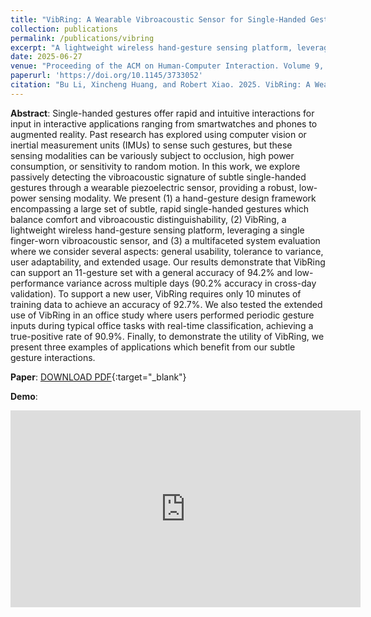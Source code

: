 ```yaml
---
title: "VibRing: A Wearable Vibroacoustic Sensor for Single-Handed Gesture Recognition"
collection: publications
permalink: /publications/vibring
excerpt: "A lightweight wireless hand-gesture sensing platform, leveraging a single finger-worn vibroacoustic sensor."
date: 2025-06-27
venue: "Proceeding of the ACM on Human-Computer Interaction. Volume 9, Issue 4, Article EICS006, June"
paperurl: 'https://doi.org/10.1145/3733052'
citation: "Bu Li, Xincheng Huang, and Robert Xiao. 2025. VibRing: A Wearable Vibroacoustic Sensor for Single-Handed Gesture Recognition. Proc. ACM Hum.-Comput. Interact. 9, 4, Article EICS006 (June 2025), 25 pages."
---
```

<b>Abstract</b>: Single-handed gestures offer rapid and intuitive interactions for input in interactive applications ranging from
smartwatches and phones to augmented reality. Past research has explored using computer vision or inertial
measurement units (IMUs) to sense such gestures, but these sensing modalities can be variously subject to
occlusion, high power consumption, or sensitivity to random motion. In this work, we explore passively
detecting the vibroacoustic signature of subtle single-handed gestures through a wearable piezoelectric
sensor, providing a robust, low-power sensing modality. We present (1) a hand-gesture design framework
encompassing a large set of subtle, rapid single-handed gestures which balance comfort and vibroacoustic
distinguishability, (2) VibRing, a lightweight wireless hand-gesture sensing platform, leveraging a single
finger-worn vibroacoustic sensor, and (3) a multifaceted system evaluation where we consider several aspects: general usability, tolerance to variance, user adaptability, and extended usage. Our results demonstrate
that VibRing can support an 11-gesture set with a general accuracy of 94.2% and low-performance variance
across multiple days (90.2% accuracy in cross-day validation). To support a new user, VibRing requires only
10 minutes of training data to achieve an accuracy of 92.7%. We also tested the extended use of VibRing
in an office study where users performed periodic gesture inputs during typical office tasks with real-time
classification, achieving a true-positive rate of 90.9%. Finally, to demonstrate the utility of VibRing, we present
three examples of applications which benefit from our subtle gesture interactions.
<br/>

**Paper**: [DOWNLOAD PDF](/files/6-vibring.pdf){:target="_blank"}

<b>Demo</b>:
<iframe width="560" height="315" src="https://www.youtube.com/embed/egsjUOrqUgc?si=sjr9T6iusCLEjd11" title="YouTube video player" frameborder="0" allow="accelerometer; autoplay; clipboard-write; encrypted-media; gyroscope; picture-in-picture; web-share" referrerpolicy="strict-origin-when-cross-origin" allowfullscreen></iframe>
<br/>